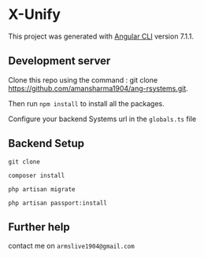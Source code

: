 # X-Unify

This project was generated with [Angular CLI](https://github.com/angular/angular-cli) version 7.1.1.

## Development server

Clone this repo using the command : git clone https://github.com/amansharma1904/ang-rsystems.git.

Then run `npm install` to install all the packages.

Configure your backend Systems url in the `globals.ts` file


## Backend Setup

`git clone `

`composer install`

`php artisan migrate`

`php artisan passport:install`


## Further help

contact me on `armslive1904@gmail.com`
